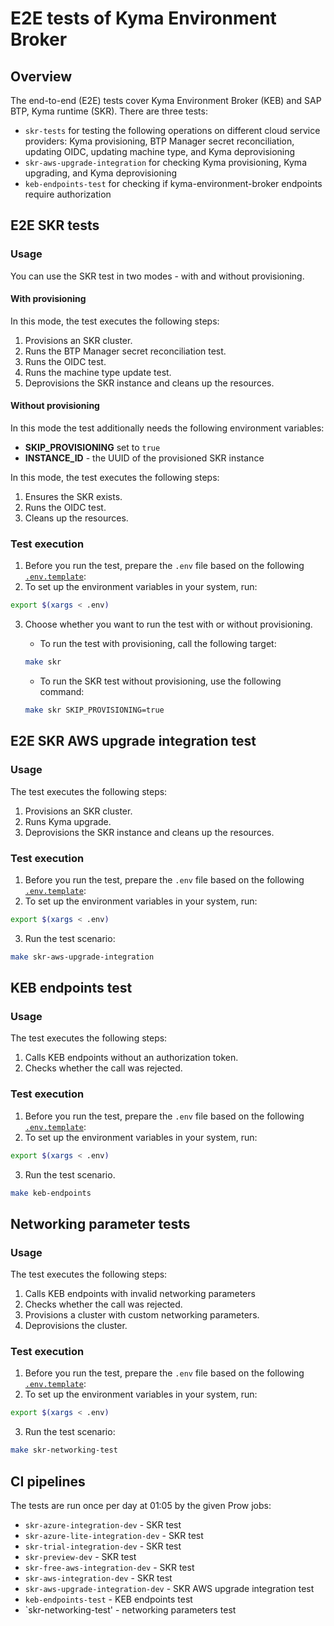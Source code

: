 # E2E tests of Kyma Environment Broker

## Overview

The end-to-end (E2E) tests cover Kyma Environment Broker (KEB) and SAP BTP, Kyma runtime (SKR).
There are three tests:
- `skr-tests` for testing the following operations on different cloud service providers: Kyma provisioning, BTP Manager secret reconciliation, updating OIDC, updating machine type, and Kyma deprovisioning
- `skr-aws-upgrade-integration` for checking Kyma provisioning, Kyma upgrading, and Kyma deprovisioning
- `keb-endpoints-test` for checking if kyma-environment-broker endpoints require authorization

## E2E SKR tests

### Usage

You can use the SKR test in two modes - with and without provisioning.

#### With provisioning

In this mode, the test executes the following steps:
1. Provisions an SKR cluster.
2. Runs the BTP Manager secret reconciliation test.
3. Runs the OIDC test.
4. Runs the machine type update test.
5. Deprovisions the SKR instance and cleans up the resources.

#### Without provisioning

In this mode the test additionally needs the following environment variables:
- **SKIP_PROVISIONING** set to `true`
- **INSTANCE_ID** - the UUID of the provisioned SKR instance

In this mode, the test executes the following steps:
1. Ensures the SKR exists.
2. Runs the OIDC test.
3. Cleans up the resources.
 
### Test execution

1. Before you run the test, prepare the `.env` file based on the following [`.env.template`](/testing/e2e/skr/skr-test/.env.template):
2. To set up the environment variables in your system, run:

```bash
export $(xargs < .env)
```

3. Choose whether you want to run the test with or without provisioning.
    - To run the test with provisioning, call the following target:

    ```bash
    make skr
    ```
    - To run the SKR test without provisioning, use the following command:

    ```bash
    make skr SKIP_PROVISIONING=true
    ```

## E2E SKR AWS upgrade integration test

### Usage

The test executes the following steps:
1. Provisions an SKR cluster.
2. Runs Kyma upgrade.
3. Deprovisions the SKR instance and cleans up the resources.

### Test execution 

1. Before you run the test, prepare the `.env` file based on the following [`.env.template`](/testing/e2e/skr/skr-aws-upgrade-integration/.env.template):
2. To set up the environment variables in your system, run:

```bash
export $(xargs < .env)
```

3. Run the test scenario:
```bash
make skr-aws-upgrade-integration
```

## KEB endpoints test

### Usage

The test executes the following steps:
1. Calls KEB endpoints without an authorization token.
2. Checks whether the call was rejected.

### Test execution 

1. Before you run the test, prepare the `.env` file based on the following [`.env.template`](/testing/e2e/skr/keb-endpoints-test/.env.template):
2. To set up the environment variables in your system, run:

```bash
export $(xargs < .env)
```

3. Run the test scenario.
```bash
make keb-endpoints
```

## Networking parameter tests

### Usage

The test executes the following steps:
1. Calls KEB endpoints with invalid networking parameters
2. Checks whether the call was rejected.
3. Provisions a cluster with custom networking parameters.
4. Deprovisions the cluster.

### Test execution

1. Before you run the test, prepare the `.env` file based on the following [`.env.template`](/testing/e2e/skr/skr-networking-test/.env.template):
2. To set up the environment variables in your system, run:

```bash
export $(xargs < .env)
```

3. Run the test scenario:
```bash
make skr-networking-test
```

## CI pipelines

The tests are run once per day at 01:05 by the given Prow jobs:
- `skr-azure-integration-dev` - SKR test
- `skr-azure-lite-integration-dev` - SKR test
- `skr-trial-integration-dev` - SKR test
- `skr-preview-dev` - SKR test
- `skr-free-aws-integration-dev` - SKR test
- `skr-aws-integration-dev` - SKR test
- `skr-aws-upgrade-integration-dev` - SKR AWS upgrade integration test
- `keb-endpoints-test` - KEB endpoints test
- `skr-networking-test' - networking parameters test
